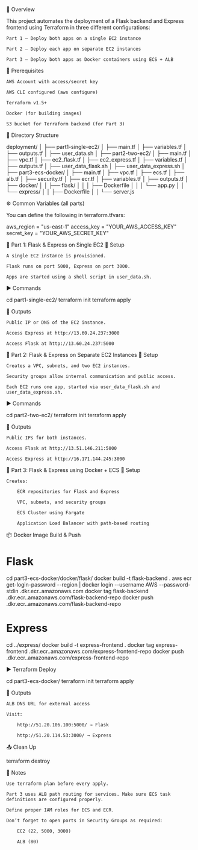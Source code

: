 🧩 Overview

This project automates the deployment of a Flask backend and Express frontend using Terraform in three different configurations:

    Part 1 – Deploy both apps on a single EC2 instance

    Part 2 – Deploy each app on separate EC2 instances

    Part 3 – Deploy both apps as Docker containers using ECS + ALB

🧱 Prerequisites

    AWS Account with access/secret key

    AWS CLI configured (aws configure)

    Terraform v1.5+

    Docker (for building images)

    S3 bucket for Terraform backend (for Part 3)

📂 Directory Structure

deployment/
│
├── part1-single-ec2/
│   ├── main.tf
│   ├── variables.tf
│   ├── outputs.tf
│   ├── user_data.sh
│
├── part2-two-ec2/
│   ├── main.tf
│   ├── vpc.tf
│   ├── ec2_flask.tf
│   ├── ec2_express.tf
│   ├── variables.tf
│   ├── outputs.tf
│   ├── user_data_flask.sh
│   ├── user_data_express.sh
│
├── part3-ecs-docker/
│   ├── main.tf
│   ├── vpc.tf
│   ├── ecs.tf
│   ├── alb.tf
│   ├── security.tf
│   ├── ecr.tf
│   ├── variables.tf
│   ├── outputs.tf
│   ├── docker/
│   │   ├── flask/
│   │   │   ├── Dockerfile
│   │   │   └── app.py
│   │   └── express/
│   │       ├── Dockerfile
│   │       └── server.js

⚙️ Common Variables (all parts)

You can define the following in terraform.tfvars:

aws_region     = "us-east-1"
access_key     = "YOUR_AWS_ACCESS_KEY"
secret_key     = "YOUR_AWS_SECRET_KEY"

🚀 Part 1: Flask & Express on Single EC2
🔧 Setup

    A single EC2 instance is provisioned.

    Flask runs on port 5000, Express on port 3000.

    Apps are started using a shell script in user_data.sh.

▶️ Commands

cd part1-single-ec2/
terraform init
terraform apply

📎 Outputs

    Public IP or DNS of the EC2 instance.

    Access Express at http://13.60.24.237:3000

    Access Flask at http://13.60.24.237:5000

🚀 Part 2: Flask & Express on Separate EC2 Instances
🔧 Setup

    Creates a VPC, subnets, and two EC2 instances.

    Security groups allow internal communication and public access.

    Each EC2 runs one app, started via user_data_flask.sh and user_data_express.sh.

▶️ Commands

cd part2-two-ec2/
terraform init
terraform apply

📎 Outputs

    Public IPs for both instances.

    Access Flask at http://13.51.146.211:5000

    Access Express at http://16.171.144.245:3000

🚀 Part 3: Flask & Express using Docker + ECS
🔧 Setup

    Creates:

        ECR repositories for Flask and Express

        VPC, subnets, and security groups

        ECS Cluster using Fargate

        Application Load Balancer with path-based routing

📦 Docker Image Build & Push

# Flask
cd part3-ecs-docker/docker/flask/
docker build -t flask-backend .
aws ecr get-login-password --region <region> | docker login --username AWS --password-stdin <account-id>.dkr.ecr.<region>.amazonaws.com
docker tag flask-backend <account-id>.dkr.ecr.<region>.amazonaws.com/flask-backend-repo
docker push <account-id>.dkr.ecr.<region>.amazonaws.com/flask-backend-repo

# Express
cd ../express/
docker build -t express-frontend .
docker tag express-frontend <account-id>.dkr.ecr.<region>.amazonaws.com/express-frontend-repo
docker push <account-id>.dkr.ecr.<region>.amazonaws.com/express-frontend-repo

▶️ Terraform Deploy

cd part3-ecs-docker/
terraform init
terraform apply

📎 Outputs

    ALB DNS URL for external access

    Visit:

        http://51.20.106.100:5000/ → Flask

        http://51.20.114.53:3000/ → Express

📤 Clean Up

terraform destroy

📝 Notes

    Use terraform plan before every apply.

    Part 3 uses ALB path routing for services. Make sure ECS task definitions are configured properly.

    Define proper IAM roles for ECS and ECR.

    Don’t forget to open ports in Security Groups as required:

        EC2 (22, 5000, 3000)

        ALB (80)
